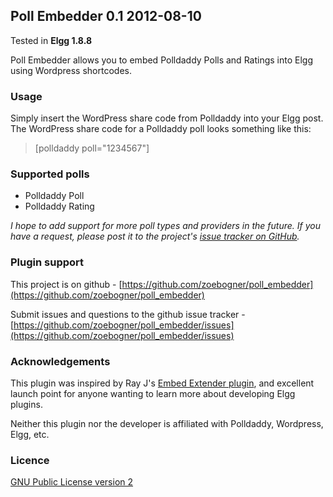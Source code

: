 ## Poll Embedder 0.1 2012-08-10

Tested in **Elgg 1.8.8**

Poll Embedder allows you to embed Polldaddy Polls and Ratings into Elgg using Wordpress shortcodes.

### Usage

Simply insert the WordPress share code from Polldaddy into your Elgg post. The WordPress share code for a Polldaddy poll looks something like this:

> &#91;polldaddy poll="1234567"&#93;

### Supported polls

* Polldaddy Poll
* Polldaddy Rating

*I hope to add support for more poll types and providers in the future. If you have a request, please post it to the project's [issue tracker on GitHub](https://github.com/zoebogner/poll_embedder/issues).*

### Plugin support

This project is on github - [https://github.com/zoebogner/poll_embedder](https://github.com/zoebogner/poll_embedder)

Submit issues and questions to the github issue tracker - [https://github.com/zoebogner/poll_embedder/issues](https://github.com/zoebogner/poll_embedder/issues)

### Acknowledgements

This plugin was inspired by Ray J's [Embed Extender plugin](http://community.elgg.org/plugins/787632/1.8.2/embed-extender), and excellent launch point for anyone wanting to learn more about developing Elgg plugins.

Neither this plugin nor the developer is affiliated with Polldaddy, Wordpress, Elgg, etc.

### Licence

[GNU Public License version 2](http://www.gnu.org/licenses/old-licenses/gpl-2.0.html)
